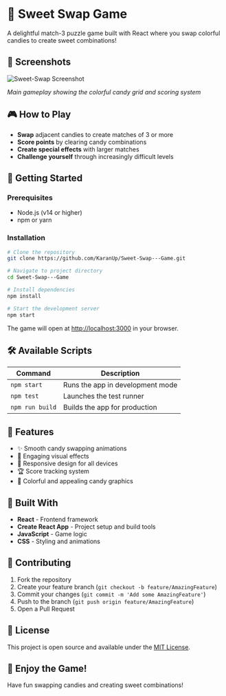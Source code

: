 # 🍬 Sweet Swap Game

A delightful match-3 puzzle game built with React where you swap colorful candies to create sweet combinations!

## 📸 Screenshots

![Sweet-Swap Screenshot](https://github.com/user-attachments/assets/5770f89b-05aa-4834-a940-bc871551293d)


*Main gameplay showing the colorful candy grid and scoring system*

## 🎮 How to Play

- **Swap** adjacent candies to create matches of 3 or more
- **Score points** by clearing candy combinations
- **Create special effects** with larger matches
- **Challenge yourself** through increasingly difficult levels

## 🚀 Getting Started

### Prerequisites
- Node.js (v14 or higher)
- npm or yarn

### Installation

```bash
# Clone the repository
git clone https://github.com/KaranUp/Sweet-Swap---Game.git

# Navigate to project directory
cd Sweet-Swap---Game

# Install dependencies
npm install

# Start the development server
npm start
```

The game will open at [http://localhost:3000](http://localhost:3000) in your browser.

## 🛠️ Available Scripts

| Command | Description |
|---------|-------------|
| `npm start` | Runs the app in development mode |
| `npm test` | Launches the test runner |
| `npm run build` | Builds the app for production |

## 🎯 Features

- ✨ Smooth candy swapping animations
- 🎵 Engaging visual effects
- 📱 Responsive design for all devices
- 🏆 Score tracking system
- 🎨 Colorful and appealing candy graphics

## 🔧 Built With

- **React** - Frontend framework
- **Create React App** - Project setup and build tools
- **JavaScript** - Game logic
- **CSS** - Styling and animations

## 🤝 Contributing

1. Fork the repository
2. Create your feature branch (`git checkout -b feature/AmazingFeature`)
3. Commit your changes (`git commit -m 'Add some AmazingFeature'`)
4. Push to the branch (`git push origin feature/AmazingFeature`)
5. Open a Pull Request

## 📝 License

This project is open source and available under the [MIT License](LICENSE).

## 🎉 Enjoy the Game!

Have fun swapping candies and creating sweet combinations!
